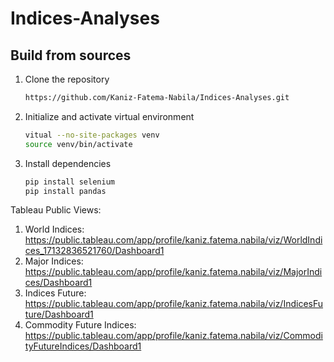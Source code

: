 # Indices-Analyses

## Build from sources
1. Clone the repository
   ```bash
   https://github.com/Kaniz-Fatema-Nabila/Indices-Analyses.git
   ```
2. Initialize and activate virtual environment
   ```bash
   vitual --no-site-packages venv
   source venv/bin/activate
   ```
3. Install dependencies
   ```bash
   pip install selenium
   pip install pandas
   ```
Tableau Public Views:
1. World Indices: https://public.tableau.com/app/profile/kaniz.fatema.nabila/viz/WorldIndices_17132836521760/Dashboard1
2. Major Indices: https://public.tableau.com/app/profile/kaniz.fatema.nabila/viz/MajorIndices/Dashboard1
3. Indices Future: https://public.tableau.com/app/profile/kaniz.fatema.nabila/viz/IndicesFuture/Dashboard1
4. Commodity Future Indices: https://public.tableau.com/app/profile/kaniz.fatema.nabila/viz/CommodityFutureIndices/Dashboard1

